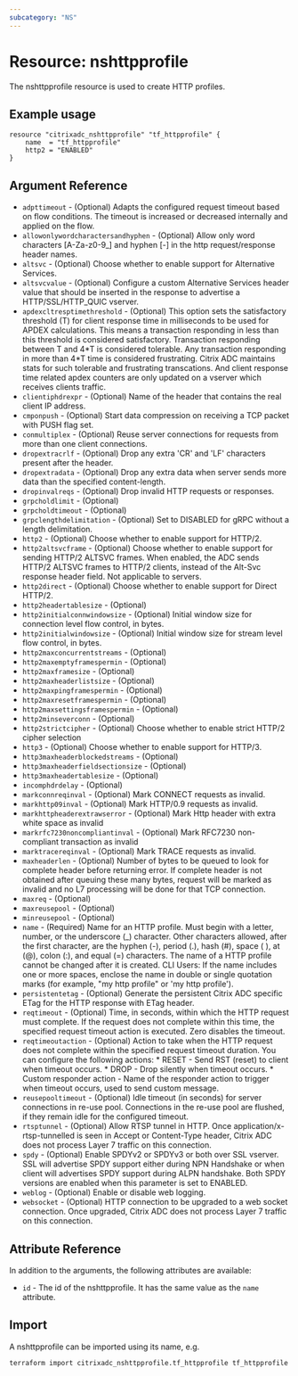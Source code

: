 ```yaml
---
subcategory: "NS"
---
```


# Resource: nshttpprofile

The nshttpprofile resource is used to create HTTP profiles.


## Example usage

```hcl
resource "citrixadc_nshttpprofile" "tf_httpprofile" {
    name  = "tf_httpprofile"
    http2 = "ENABLED"
}
```


## Argument Reference

* `adpttimeout` - (Optional) Adapts the configured request timeout based on flow conditions. The timeout is increased or decreased internally and applied on the flow.
* `allowonlywordcharactersandhyphen` - (Optional) Allow only word characters [A-Za-z0-9_] and hyphen [-] in the http request/response header names.
* `altsvc` - (Optional) Choose whether to enable support for Alternative Services.
* `altsvcvalue` - (Optional) Configure a custom Alternative Services header value that should be inserted in the response to advertise a HTTP/SSL/HTTP_QUIC vserver.
* `apdexcltresptimethreshold` - (Optional) This option sets the satisfactory threshold (T) for client response time in milliseconds to be used for APDEX calculations. This means a transaction responding in less than this threshold is considered satisfactory. Transaction responding between T and 4\*T is considered tolerable. Any transaction responding in more than 4\*T time is considered frustrating. Citrix ADC maintains stats for such tolerable and frustrating transcations. And client response time related apdex counters are only updated on a vserver which receives clients traffic.
* `clientiphdrexpr` - (Optional) Name of the header that contains the real client IP address.
* `cmponpush` - (Optional) Start data compression on receiving a TCP packet with PUSH flag set.
* `conmultiplex` - (Optional) Reuse server connections for requests from more than one client connections.
* `dropextracrlf` - (Optional) Drop any extra 'CR' and 'LF' characters present after the header.
* `dropextradata` - (Optional) Drop any extra data when server sends more data than the specified content-length.
* `dropinvalreqs` - (Optional) Drop invalid HTTP requests or responses.
* `grpcholdlimit` - (Optional)
* `grpcholdtimeout` - (Optional)
* `grpclengthdelimitation` - (Optional) Set to DISABLED for gRPC without a length delimitation.
* `http2` - (Optional) Choose whether to enable support for HTTP/2.
* `http2altsvcframe` - (Optional) Choose whether to enable support for sending HTTP/2 ALTSVC frames. When enabled, the ADC sends HTTP/2 ALTSVC frames to HTTP/2 clients, instead of the Alt-Svc response header field. Not applicable to servers.
* `http2direct` - (Optional) Choose whether to enable support for Direct HTTP/2.
* `http2headertablesize` - (Optional)
* `http2initialconnwindowsize` - (Optional) Initial window size for connection level flow control, in bytes.
* `http2initialwindowsize` - (Optional) Initial window size for stream level flow control, in bytes.
* `http2maxconcurrentstreams` - (Optional)
* `http2maxemptyframespermin` - (Optional)
* `http2maxframesize` - (Optional)
* `http2maxheaderlistsize` - (Optional)
* `http2maxpingframespermin` - (Optional)
* `http2maxresetframespermin` - (Optional)
* `http2maxsettingsframespermin` - (Optional)
* `http2minseverconn` - (Optional)
* `http2strictcipher` - (Optional) Choose whether to enable strict HTTP/2 cipher selection
* `http3` - (Optional) Choose whether to enable support for HTTP/3.
* `http3maxheaderblockedstreams` - (Optional)
* `http3maxheaderfieldsectionsize` - (Optional)
* `http3maxheadertablesize` - (Optional)
* `incomphdrdelay` - (Optional)
* `markconnreqinval` - (Optional) Mark CONNECT requests as invalid.
* `markhttp09inval` - (Optional) Mark HTTP/0.9 requests as invalid.
* `markhttpheaderextrawserror` - (Optional) Mark Http header with extra white space as invalid
* `markrfc7230noncompliantinval` - (Optional) Mark RFC7230 non-compliant transaction as invalid
* `marktracereqinval` - (Optional) Mark TRACE requests as invalid.
* `maxheaderlen` - (Optional) Number of bytes to be queued to look for complete header before returning error. If complete header is not obtained after queuing these many bytes, request will be marked as invalid and no L7 processing will be done for that TCP connection.
* `maxreq` - (Optional)
* `maxreusepool` - (Optional)
* `minreusepool` - (Optional)
* `name` - (Required) Name for an HTTP profile. Must begin with a letter, number, or the underscore \(\_\) character. Other characters allowed, after the first character, are the hyphen \(-\), period \(.\), hash \(\#\), space \( \), at \(@\), colon \(:\), and equal \(=\) characters. The name of a HTTP profile cannot be changed after it is created.  CLI Users: If the name includes one or more spaces, enclose the name in double or single quotation marks \(for example, "my http profile" or 'my http profile'\).
* `persistentetag` - (Optional) Generate the persistent Citrix ADC specific ETag for the HTTP response with ETag header.
* `reqtimeout` - (Optional) Time, in seconds, within which the HTTP request must complete. If the request does not complete within this time, the specified request timeout action is executed. Zero disables the timeout.
* `reqtimeoutaction` - (Optional) Action to take when the HTTP request does not complete within the specified request timeout duration. You can configure the following actions: * RESET - Send RST (reset) to client when timeout occurs. * DROP - Drop silently when timeout occurs. * Custom responder action - Name of the responder action to trigger when timeout occurs, used to send custom message.
* `reusepooltimeout` - (Optional) Idle timeout (in seconds) for server connections in re-use pool. Connections in the re-use pool are flushed, if they remain idle for the configured timeout.
* `rtsptunnel` - (Optional) Allow RTSP tunnel in HTTP. Once application/x-rtsp-tunnelled is seen in Accept or Content-Type header, Citrix ADC does not process Layer 7 traffic on this connection.
* `spdy` - (Optional) Enable SPDYv2 or SPDYv3 or both over SSL vserver. SSL will advertise SPDY support either during NPN Handshake or when client will advertises SPDY support during ALPN handshake. Both SPDY versions are enabled when this parameter is set to ENABLED.
* `weblog` - (Optional) Enable or disable web logging.
* `websocket` - (Optional) HTTP connection to be upgraded to a web socket connection. Once upgraded, Citrix ADC does not process Layer 7 traffic on this connection.


## Attribute Reference

In addition to the arguments, the following attributes are available:

* `id` - The id of the nshttpprofile. It has the same value as the `name` attribute.


## Import

A nshttpprofile can be imported using its name, e.g.

```shell
terraform import citrixadc_nshttpprofile.tf_httpprofile tf_httpprofile
```
